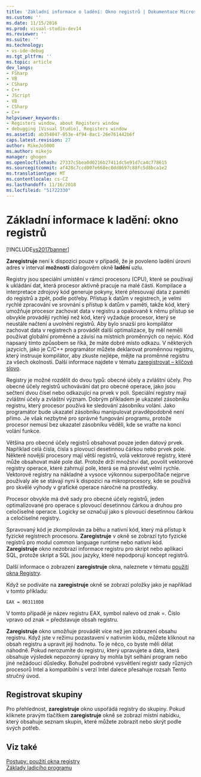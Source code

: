 ```yaml
---
title: 'Základní informace o ladění: Okno registrů | Dokumentace Microsoftu'
ms.custom: ''
ms.date: 11/15/2016
ms.prod: visual-studio-dev14
ms.reviewer: ''
ms.suite: ''
ms.technology:
- vs-ide-debug
ms.tgt_pltfrm: ''
ms.topic: article
dev_langs:
- FSharp
- VB
- CSharp
- C++
- JScript
- VB
- CSharp
- C++
helpviewer_keywords:
- Registers window, about Registers window
- debugging [Visual Studio], Registers window
ms.assetid: ab354047-053e-4f94-8ac1-26e761442b6f
caps.latest.revision: 27
author: MikeJo5000
ms.author: mikejo
manager: ghogen
ms.openlocfilehash: 27337c5bea0d0216b27411dc5e91d7ca4c778615
ms.sourcegitcommit: af428c7ccd007e668ec0dd8697c88fc5d8bca1e2
ms.translationtype: MT
ms.contentlocale: cs-CZ
ms.lasthandoff: 11/16/2018
ms.locfileid: "51722330"
---
```

# <a name="debugging-basics-registers-window"></a>Základní informace k ladění: okno registrů
[!INCLUDE[vs2017banner](../includes/vs2017banner.md)]

**Zaregistruje** není k dispozici pouze v případě, že je povoleno ladění úrovni adres v interval **možnosti** dialogovém okně **ladění** uzlu.  
  
 Registry jsou speciální umístění v rámci procesoru (CPU), které se používají k ukládání dat, která procesor aktivně pracuje na malé části. Kompilace a interpretace zdrojový kód generuje pokyny, které přesouvají data z paměti do registrů a zpět, podle potřeby. Přístup k datům v registrech, je velmi rychlé zpracování ve srovnání s přístup k datům v paměti, takže kód, který umožňuje procesor zachovat data v registru a opakovaně k němu přístup se obvykle provádějí rychleji než kód, který vyžaduje procesor, který se neustále načtení a uvolnění registrů. Aby bylo snazší pro kompilátor zachovat data v registrech a provádět další optimalizace, by měl neměli používat globální proměnné a závisí na místních proměnných co nejvíc. Kód napsaný tímto způsobem se říká, že máte dobré místo odkazu. V některých jazycích, jako je C/C++ programátor můžete deklarovat proměnnou registru, který instruuje kompilátor, aby zkuste nejlépe, mějte na proměnné registru za všech okolností. Další informace najdete v tématu [zaregistrovat – klíčové slovo](http://msdn.microsoft.com/en-us/5b66905a-2f7f-4918-bb55-5e66d4bc50f9).  
  
 Registry je možné rozdělit do dvou typů: obecné účely a zvláštní účely. Pro obecné účely registrů uchovávání dat pro obecné operace, jako jsou sečtení dvou čísel nebo odkazující na prvek v poli. Speciální registry mají zvláštní účely a zvláštní význam. Dobrým příkladem je ukazatel zásobníku registru, který procesor používá ke sledování zásobníku volání. Jako programátor bude ukazatel zásobníku manipulovat pravděpodobně není přímo. Je však nezbytné pro správné fungování programu, protože procesor nemusí bez ukazatel zásobníku věděli, kde se vraťte na konci volání funkce.  
  
 Většina pro obecné účely registrů obsahovat pouze jeden datový prvek. Například celá čísla, čísla s plovoucí desetinnou čárkou nebo prvek pole. Některé novější procesory mají větší registrů, volá vektorové registry, které může obsahovat malé pole dat. Protože drží množství dat, povolit vektorové registry operace, které zahrnují pole, která se má provést velmi rychle. Vektorové registry na nákladné a vysoce výkonnou superpočítače nejprve používaly ale se stávají nyní k dispozici na mikroprocesory, kde se používá pro skvělé výhody v grafické operace náročné na prostředky.  
  
 Procesor obvykle má dvě sady pro obecné účely registrů, jeden optimalizované pro operace s plovoucí desetinnou čárkou a druhou pro celočíselné operace. Logicky se označují jako s plovoucí desetinnou čárkou a celočíselné registry.  
  
 Spravovaný kód je zkompilován za běhu a nativní kód, který má přístup k fyzické registrech procesoru. **Zaregistruje** v okně se zobrazí tyto fyzické registrů pro modul common language runtime nebo nativní kód. **Zaregistruje** okno nezobrazí informace registru pro skript nebo aplikaci SQL, protože skript a SQL jsou jazyky, které nepodporují koncept registrů.  
  
 Další informace o zobrazení **zaregistruje** okna, naleznete v tématu [použití okna Registry](../debugger/how-to-use-the-registers-window.md).  
  
 Když se podíváte na **zaregistruje** okně se zobrazí položky jako je například v tomto příkladu:  
  
```  
EAX = 003110D8  
```  
  
 V tomto případě je název registru EAX, symbol nalevo od znak =. Číslo vpravo od znak = představuje obsah registru.  
  
 **Zaregistruje** okno umožňuje provádět více než jen zobrazení obsahu registru. Když jste v režimu pozastavení v nativním kódu, můžete kliknout na obsah registru a upravit její hodnotu. To je něco, co byste měli dělat náhodně. Pokud nerozumíte do registru, který upravujete a data, která obsahuje výsledek nepozorný úpravy by mohla být selhání program nebo jiné nežádoucí důsledky. Bohužel podrobné vysvětlení registr sady různých procesorů Intel a kompatibilní s verzí Intel dalece přesahuje rozsah Tento stručný úvod.  
  
## <a name="register-groups"></a>Registrovat skupiny  
 Pro přehlednost, **zaregistruje** okno uspořádá registry do skupiny. Pokud kliknete pravým tlačítkem **zaregistruje** okně se zobrazí místní nabídku, který obsahuje seznam skupin, které můžete zobrazit nebo skrýt podle svých potřeb.  
  
## <a name="see-also"></a>Viz také  
 [Postupy: použití okna registry](../debugger/how-to-use-the-registers-window.md)   
 [Základy ladicího programu](../debugger/debugger-basics.md)





